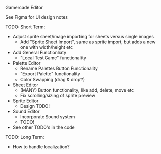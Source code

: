 Gamercade Editor

See Figma for UI design notes

TODO: Short Term:
- Adjust sprite sheet/image importing for sheets versus single images
    - Add "Sprite Sheet Import", same as sprite import, but adds a new one with width/height etc
- Add General Functionliaty
    - "Local Test Game" functionality
- Palette Editor
    - Rename Palettes Button Functionality
    - "Export Palette" functionality
    - Color Swapping (drag & drop?)
- Sheet Editor
    - (MANY) Button functionality, like add, delete, move etc
    - Fix scrolling/sizing of sprite preview
- Sprite Editor
    - Design TODO!
- Sound Editor
    - Incorporate Sound system
    - TODO!
- See other TODO's in the code

TODO: Long Term:
- How to handle localization?
